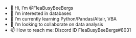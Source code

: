 - 👋 Hi, I’m @FleaBusyBeeBergs
- 👀 I’m interested in databases 
- 🌱 I’m currently learning Python/Pandas/Altair, VBA
- 💞️ I’m looking to collaborate on data analysis 
- 📫 How to reach me: Discord ID FleaBusyBeeBergs#8031

<!---
FleaBusyBeeBergs/FleaBusyBeeBergs is a ✨ special ✨ repository because its `README.md` (this file) appears on your GitHub profile.
You can click the Preview link to take a look at your changes.
--->
